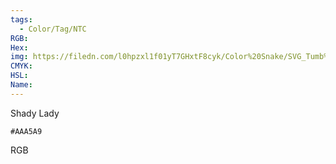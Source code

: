 ```yaml
---
tags:
  - Color/Tag/NTC
RGB:
Hex:
img: https://filedn.com/l0hpzxl1f01yT7GHxtF8cyk/Color%20Snake/SVG_Tumb%20Mass%20No%20Name/AAA5A9.svg
CMYK:
HSL:
Name:
---
```

Shady Lady
```palette
#AAA5A9
```
RGB
